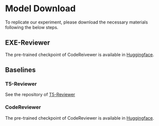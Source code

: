 # Model Download

To replicate our experiment, please download the necessary materials following the below steps.

## EXE-Reviewer

The pre-trained checkpoint of CodeReivewer is available in [Huggingface](https://huggingface.co/BranLiu/EXE-Reviewer).

## Baselines

### T5-Reviewer

See the repository of [T5-Reviewer](https://github.com/CodeReviewAutomation/code_review_automation)

### CodeReviewer

The pre-trained checkpoint of CodeReviewer is available in [Huggingface](https://huggingface.co/microsoft/codereviewer).


